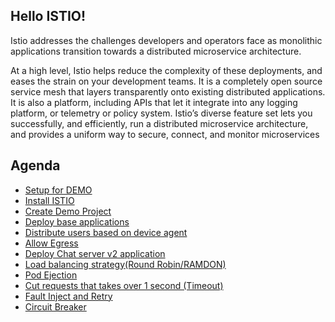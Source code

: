 Hello ISTIO!
-------------

Istio addresses the challenges developers and operators face as monolithic applications transition towards a distributed microservice architecture.

At a high level, Istio helps reduce the complexity of these deployments, and eases the strain on your development teams. It is a completely open source service mesh that layers transparently onto existing distributed applications. It is also a platform, including APIs that let it integrate into any logging platform, or telemetry or policy system. Istio’s diverse feature set lets you successfully, and efficiently, run a distributed microservice architecture, and provides a uniform way to secure, connect, and monitor microservices



## Agenda

- [Setup for DEMO](docs/0.setup.adoc)
- [Install ISTIO](docs/1.install_istio.adoc)
- [Create Demo Project](docs/2.create_demo_project.adoc)
- [Deploy base applications](docs/3.deploy_base_applications.adoc)
- [Distribute users based on device agent](docs/4.distribute_users_based_on_device.adoc)
- [Allow Egress]()
- [Deploy Chat server v2 application]()
- [Load balancing strategy(Round Robin/RAMDON)]()
- [Pod Ejection]()
- [Cut requests that takes over 1 second (Timeout)]()
- [Fault Inject and Retry]()
- [Circuit Breaker]()



